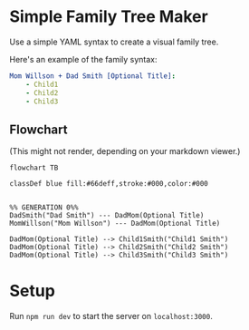 # Simple Family Tree Maker

Use a simple YAML syntax to create a visual family tree.

Here's an example of the family syntax:

```yaml
Mom Willson + Dad Smith [Optional Title]:
    - Child1
    - Child2
    - Child3
```

## Flowchart

(This might not render, depending on your markdown viewer.)

```mermaid
flowchart TB

classDef blue fill:#66deff,stroke:#000,color:#000


%% GENERATION 0%%
DadSmith("Dad Smith") --- DadMom(Optional Title)
MomWillson("Mom Willson") --- DadMom(Optional Title)

DadMom(Optional Title) --> Child1Smith("Child1 Smith")
DadMom(Optional Title) --> Child2Smith("Child2 Smith")
DadMom(Optional Title) --> Child3Smith("Child3 Smith")

```

# Setup

Run `npm run dev` to start the server on `localhost:3000`.
